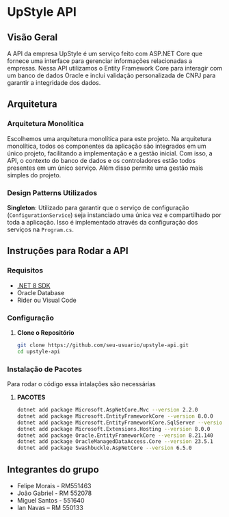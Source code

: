 # UpStyle API

## Visão Geral

A API da empresa UpStyle é um serviço feito com ASP.NET Core que fornece uma interface para gerenciar informações relacionadas a empresas. Nessa API utilizamos o Entity Framework Core para interagir com um banco de dados Oracle e inclui validação personalizada de CNPJ para garantir a integridade dos dados.

## Arquitetura

### Arquitetura Monolítica

Escolhemos uma arquitetura monolítica para este projeto. Na arquitetura monolítica, todos os componentes da aplicação são integrados em um único projeto, facilitando a implementação e a gestão inicial. Com isso, a API, o contexto do banco de dados e os controladores estão todos presentes em um único serviço. Além disso permite uma gestão mais simples do projeto.

### Design Patterns Utilizados

**Singleton**: Utilizado para garantir que o serviço de configuração (`ConfigurationService`) seja instanciado uma única vez e compartilhado por toda a aplicação. Isso é implementado através da configuração dos serviços na `Program.cs`.

## Instruções para Rodar a API

### Requisitos

- [.NET 8 SDK](https://dotnet.microsoft.com/download/dotnet/8.0)
- Oracle Database
- Rider ou Visual Code

### Configuração

1. **Clone o Repositório**

   ```bash
   git clone https://github.com/seu-usuario/upstyle-api.git
   cd upstyle-api

### Instalação de Pacotes

Para rodar o código essa intalações são necessárias

1. **PACOTES**

   ```bash
   dotnet add package Microsoft.AspNetCore.Mvc --version 2.2.0
   dotnet add package Microsoft.EntityFrameworkCore --version 8.0.0
   dotnet add package Microsoft.EntityFrameworkCore.SqlServer --version 8.0.0
   dotnet add package Microsoft.Extensions.Hosting --version 8.0.0
   dotnet add package Oracle.EntityFrameworkCore --version 8.21.140
   dotnet add package OracleManagedDataAccess.Core --version 23.5.1
   dotnet add package Swashbuckle.AspNetCore --version 6.5.0
   ```

## Integrantes do grupo
- Felipe Morais - RM551463
- João Gabriel - RM 552078
- Miguel Santos - 551640
- Ian Navas – RM 550133
